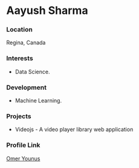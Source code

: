 # Aayush Sharma

### Location

Regina, Canada

### Interests

- Data Science.

### Development

- Machine Learning.

### Projects

- Videojs - A video player library web application

### Profile Link

[Omer Younus](https://github.com/omeryounus)

